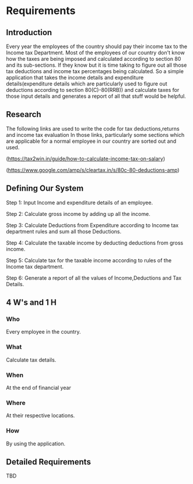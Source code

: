 # Requirements

## Introduction

Every year the employees of the country should pay their income tax to the Income tax Department. Most of the employees of our country don't know how the taxes are being imposed and calculated according to section 80 and its sub-sections. If they know but it is time taking to  figure out all those tax deductions and income tax percentages being calculated. So a simple application that takes the income details and expenditure details(expenditure details which are particularly used to figure out deductions according to section 80(C)-80(RRB)) and calculate taxes for those input details and generates a report of all that stuff would be helpful.

## Research 

The following links are used to write the code for tax deductions,returns and income tax evaluation
In those links, particularly some sections which are applicable for a normal employee in our country are sorted out and used.

(https://tax2win.in/guide/how-to-calculate-income-tax-on-salary)

(https://www.google.com/amp/s/cleartax.in/s/80c-80-deductions-amp)

## Defining Our System

Step 1: Input Income and expenditure details of an employee.

Step 2: Calculate gross income by adding up all the income.

Step 3: Calculate Deductions from Expenditure according to Income tax department rules and sum all those Deductions.

Step 4: Calculate the taxable income by deducting deductions from gross income.

Step 5: Calculate tax for the taxable income according to rules of the Income tax department.

Step 6: Generate a report of all the values of Income,Deductions and Tax Details.

## 4 W's and 1 H

### Who 

Every employee in the country.

### What 

Calculate tax details.

### When 

At the end of financial year

### Where 

At their respective locations.

### How 

By using the application.

## Detailed Requirements 

TBD